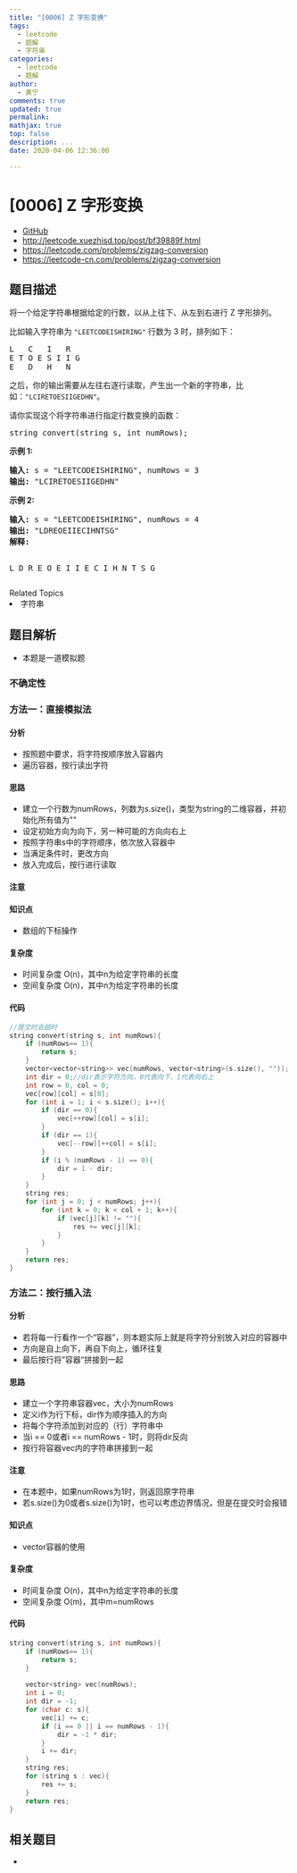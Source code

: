 ```yaml
---
title: "[0006] Z 字形变换"
tags:
  - leetcode
  - 题解
  - 字符串
categories:
  - leetcode
  - 题解
author:
  - 黄宁
comments: true
updated: true
permalink:
mathjax: true
top: false
description: ...
date: 2020-04-06 12:36:00

---
```



# [0006] Z 字形变换

* [GitHub](https://github.com/algoboy101/LeetCodeCrowdsource/tree/master/_posts/QA/%5B0006%5D%20Z%20%E5%AD%97%E5%BD%A2%E5%8F%98%E6%8D%A2.md)
* http://leetcode.xuezhisd.top/post/bf39889f.html
* https://leetcode.com/problems/zigzag-conversion
* https://leetcode-cn.com/problems/zigzag-conversion


## 题目描述

<p>将一个给定字符串根据给定的行数，以从上往下、从左到右进行&nbsp;Z 字形排列。</p>
<p>比如输入字符串为 <code>&quot;LEETCODEISHIRING&quot;</code>&nbsp;行数为 3 时，排列如下：</p>
<pre>L   C   I   R
E T O E S I I G
E   D   H   N
</pre>

<p>之后，你的输出需要从左往右逐行读取，产生出一个新的字符串，比如：<code>&quot;LCIRETOESIIGEDHN&quot;</code>。</p>
<p>请你实现这个将字符串进行指定行数变换的函数：</p>
<pre>string convert(string s, int numRows);</pre>
<p><strong>示例&nbsp;1:</strong></p>
<pre><strong>输入:</strong> s = &quot;LEETCODEISHIRING&quot;, numRows = 3
<strong>输出:</strong> &quot;LCIRETOESIIGEDHN&quot;
</pre>

<p><strong>示例&nbsp;2:</strong></p>
<pre><strong>输入:</strong> s = &quot;LEETCODEISHIRING&quot;, numRows =&nbsp;4
<strong>输出:</strong>&nbsp;&quot;LDREOEIIECIHNTSG&quot;
<strong>解释:</strong>


L     D     R
E   O E   I I
E C   I H   N
T     S     G</pre>

<div><div>Related Topics</div><div><li>字符串</li></div></div>

## 题目解析

* 本题是一道模拟题

### 不确定性


### 方法一：直接模拟法

#### 分析

- 按照题中要求，将字符按顺序放入容器内
- 遍历容器，按行读出字符

#### 思路

- 建立一个行数为numRows，列数为s.size()，类型为string的二维容器，并初始化所有值为""
- 设定初始方向为向下，另一种可能的方向向右上
- 按照字符串s中的字符顺序，依次放入容器中
- 当满足条件时，更改方向
- 放入完成后，按行进行读取

#### 注意

#### 知识点

- 数组的下标操作

#### 复杂度

- 时间复杂度 O(n)，其中n为给定字符串的长度
- 空间复杂度 O(n)，其中n为给定字符串的长度

#### 代码

```cpp
//提交时会超时
string convert(string s, int numRows){
	if (numRows== 1){
		return s;
	}
	vector<vector<string>> vec(numRows, vector<string>(s.size(), ""));
	int dir = 0;//dir表示字符方向，0代表向下，1代表向右上
	int row = 0, col = 0;
	vec[row][col] = s[0];
	for (int i = 1; i < s.size(); i++){
		if (dir == 0){
			vec[++row][col] = s[i];
		}
		if (dir == 1){
			vec[--row][++col] = s[i];
		}
		if (i % (numRows - 1) == 0){
			dir = 1 - dir;
		}
	}
	string res;
	for (int j = 0; j < numRows; j++){
		for (int k = 0; k < col + 1; k++){
			if (vec[j][k] != ""){
				res += vec[j][k];
			}
		}
	}
	return res;
}
```


### 方法二：按行插入法

#### 分析

- 若将每一行看作一个“容器”，则本题实际上就是将字符分别放入对应的容器中
- 方向是自上向下，再自下向上，循环往复
- 最后按行将”容器“拼接到一起

#### 思路

- 建立一个字符串容器vec，大小为numRows
- 定义i作为行下标，dir作为顺序插入的方向
- 将每个字符添加到对应的（行）字符串中
- 当i == 0或者i == numRows - 1时，则将dir反向
- 按行将容器vec内的字符串拼接到一起

#### 注意

- 在本题中，如果numRows为1时，则返回原字符串
- 若s.size()为0或者s.size()为1时，也可以考虑边界情况，但是在提交时会报错

#### 知识点

- vector容器的使用

#### 复杂度

- 时间复杂度 O(n)，其中n为给定字符串的长度
- 空间复杂度 O(m)，其中m=numRows

#### 代码

```cpp
string convert(string s, int numRows){
	if (numRows== 1){
		return s;
	}
	
	vector<string> vec(numRows);
	int i = 0;
	int dir = -1;
	for (char c: s){
		vec[i] += c;
		if (i == 0 || i == numRows - 1){
			dir = -1 * dir;
		}
		i += dir;
	}
	string res;
	for (string s : vec){
		res += s;
	}
	return res;
}
```


## 相关题目

* 

